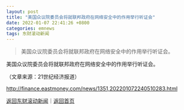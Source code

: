 ```yaml
---
layout: post
title: "美国众议院委员会将就联邦政府在网络安全中的作用举行听证会"
date: 2022-01-07 22:41:26 +0800
categories: emnews
tags: 东财滚动新闻
---
```

> 美国众议院委员会将就联邦政府在网络安全中的作用举行听证会。

<p>美国众议院委员会将就联邦政府在网络安全中的作用举行听证会。</p><p class="em_media">（文章来源：21世纪经济报道）</p>

<http://finance.eastmoney.com/news/1351,202201072240510283.html>

[返回东财滚动新闻](//finews.withounder.com/emnews/)｜[返回首页](//finews.withounder.com/)